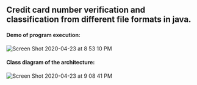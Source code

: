 ## Credit card number verification and classification from different file formats in java.

#### Demo of program execution:
![Screen Shot 2020-04-23 at 8 53 10 PM](https://user-images.githubusercontent.com/52833369/80174212-d0a8a500-85a6-11ea-9172-bbf1befef240.png)

#### Class diagram of the architecture:
![Screen Shot 2020-04-23 at 9 08 41 PM](https://user-images.githubusercontent.com/52833369/80174421-72c88d00-85a7-11ea-9321-6ad2d23de5a7.png)
